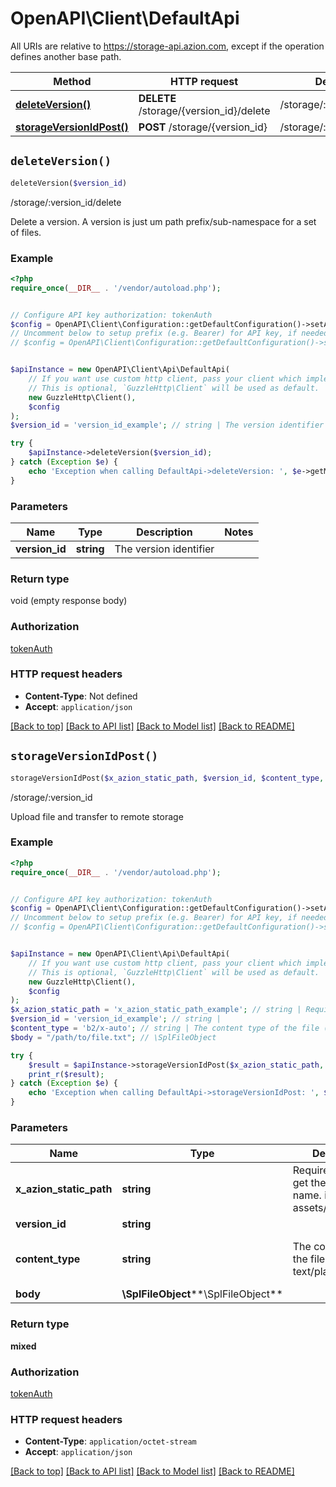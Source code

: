 # OpenAPI\Client\DefaultApi

All URIs are relative to https://storage-api.azion.com, except if the operation defines another base path.

| Method | HTTP request | Description |
| ------------- | ------------- | ------------- |
| [**deleteVersion()**](DefaultApi.md#deleteVersion) | **DELETE** /storage/{version_id}/delete | /storage/:version_id/delete |
| [**storageVersionIdPost()**](DefaultApi.md#storageVersionIdPost) | **POST** /storage/{version_id} | /storage/:version_id |


## `deleteVersion()`

```php
deleteVersion($version_id)
```

/storage/:version_id/delete

Delete a version. A version is just um path prefix/sub-namespace for a set of files.

### Example

```php
<?php
require_once(__DIR__ . '/vendor/autoload.php');


// Configure API key authorization: tokenAuth
$config = OpenAPI\Client\Configuration::getDefaultConfiguration()->setApiKey('Authorization', 'YOUR_API_KEY');
// Uncomment below to setup prefix (e.g. Bearer) for API key, if needed
// $config = OpenAPI\Client\Configuration::getDefaultConfiguration()->setApiKeyPrefix('Authorization', 'Bearer');


$apiInstance = new OpenAPI\Client\Api\DefaultApi(
    // If you want use custom http client, pass your client which implements `GuzzleHttp\ClientInterface`.
    // This is optional, `GuzzleHttp\Client` will be used as default.
    new GuzzleHttp\Client(),
    $config
);
$version_id = 'version_id_example'; // string | The version identifier

try {
    $apiInstance->deleteVersion($version_id);
} catch (Exception $e) {
    echo 'Exception when calling DefaultApi->deleteVersion: ', $e->getMessage(), PHP_EOL;
}
```

### Parameters

| Name | Type | Description  | Notes |
| ------------- | ------------- | ------------- | ------------- |
| **version_id** | **string**| The version identifier | |

### Return type

void (empty response body)

### Authorization

[tokenAuth](../../README.md#tokenAuth)

### HTTP request headers

- **Content-Type**: Not defined
- **Accept**: `application/json`

[[Back to top]](#) [[Back to API list]](../../README.md#endpoints)
[[Back to Model list]](../../README.md#models)
[[Back to README]](../../README.md)

## `storageVersionIdPost()`

```php
storageVersionIdPost($x_azion_static_path, $version_id, $content_type, $body): mixed
```

/storage/:version_id

Upload file and transfer to remote storage

### Example

```php
<?php
require_once(__DIR__ . '/vendor/autoload.php');


// Configure API key authorization: tokenAuth
$config = OpenAPI\Client\Configuration::getDefaultConfiguration()->setApiKey('Authorization', 'YOUR_API_KEY');
// Uncomment below to setup prefix (e.g. Bearer) for API key, if needed
// $config = OpenAPI\Client\Configuration::getDefaultConfiguration()->setApiKeyPrefix('Authorization', 'Bearer');


$apiInstance = new OpenAPI\Client\Api\DefaultApi(
    // If you want use custom http client, pass your client which implements `GuzzleHttp\ClientInterface`.
    // This is optional, `GuzzleHttp\Client` will be used as default.
    new GuzzleHttp\Client(),
    $config
);
$x_azion_static_path = 'x_azion_static_path_example'; // string | Required in order to get the path and file name. i.e.: assets/css/main.css
$version_id = 'version_id_example'; // string | 
$content_type = 'b2/x-auto'; // string | The content type of the file (Example: text/plain).
$body = "/path/to/file.txt"; // \SplFileObject

try {
    $result = $apiInstance->storageVersionIdPost($x_azion_static_path, $version_id, $content_type, $body);
    print_r($result);
} catch (Exception $e) {
    echo 'Exception when calling DefaultApi->storageVersionIdPost: ', $e->getMessage(), PHP_EOL;
}
```

### Parameters

| Name | Type | Description  | Notes |
| ------------- | ------------- | ------------- | ------------- |
| **x_azion_static_path** | **string**| Required in order to get the path and file name. i.e.: assets/css/main.css | |
| **version_id** | **string**|  | |
| **content_type** | **string**| The content type of the file (Example: text/plain). | [optional] [default to &#39;b2/x-auto&#39;] |
| **body** | **\SplFileObject****\SplFileObject**|  | [optional] |

### Return type

**mixed**

### Authorization

[tokenAuth](../../README.md#tokenAuth)

### HTTP request headers

- **Content-Type**: `application/octet-stream`
- **Accept**: `application/json`

[[Back to top]](#) [[Back to API list]](../../README.md#endpoints)
[[Back to Model list]](../../README.md#models)
[[Back to README]](../../README.md)
